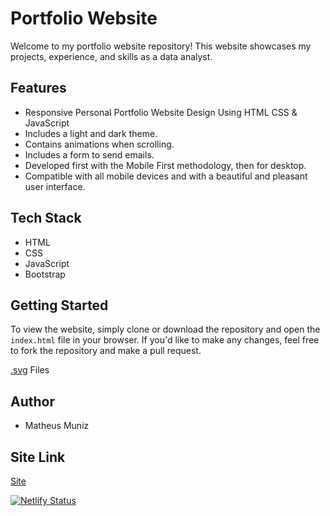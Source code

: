 # Portfolio Website

Welcome to my portfolio website repository! This website showcases my projects, experience, and skills as a data analyst.

## Features
- Responsive Personal Portfolio Website Design Using HTML CSS & JavaScript
- Includes a light and dark theme.
- Contains animations when scrolling.
- Includes a form to send emails.
- Developed first with the Mobile First methodology, then for desktop.
- Compatible with all mobile devices and with a beautiful and pleasant user interface.

## Tech Stack
- HTML
- CSS
- JavaScript
- Bootstrap

## Getting Started
To view the website, simply clone or download the repository and open the `index.html` file in your browser. If you'd like to make any changes, feel free to fork the repository and make a pull request.

[.svg](https://worldvectorlogo.com/) Files

## Author
- Matheus Muniz

## Site Link

[Site](https://portfolio-math-muniz.netlify.app/)

[![Netlify Status](https://api.netlify.com/api/v1/badges/7b636ad4-e8d4-4db2-b239-e233c62abf95/deploy-status)](https://app.netlify.com/sites/tiny-capybara-415340/deploys)
